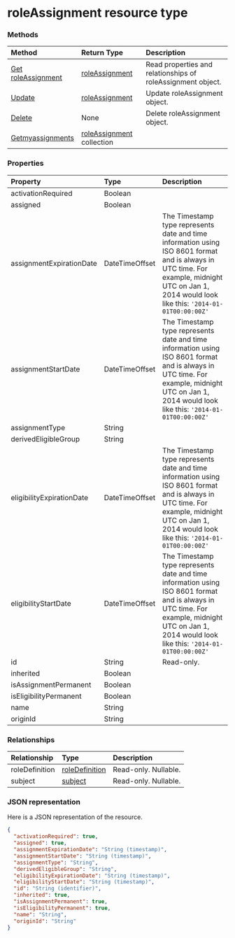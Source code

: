 # roleAssignment resource type




### Methods

| Method		   | Return Type	|Description|
|:---------------|:--------|:----------|
|[Get roleAssignment](../api/roleassignment_get.md) | [roleAssignment](roleassignment.md) |Read properties and relationships of roleAssignment object.|
|[Update](../api/roleassignment_update.md) | [roleAssignment](roleassignment.md)	|Update roleAssignment object. |
|[Delete](../api/roleassignment_delete.md) | None |Delete roleAssignment object. |
|[Getmyassignments](../api/roleassignment_getmyassignments.md)|[roleAssignment](roleassignment.md) collection||

### Properties
| Property	   | Type	|Description|
|:---------------|:--------|:----------|
|activationRequired|Boolean||
|assigned|Boolean||
|assignmentExpirationDate|DateTimeOffset|The Timestamp type represents date and time information using ISO 8601 format and is always in UTC time. For example, midnight UTC on Jan 1, 2014 would look like this: `'2014-01-01T00:00:00Z'`|
|assignmentStartDate|DateTimeOffset|The Timestamp type represents date and time information using ISO 8601 format and is always in UTC time. For example, midnight UTC on Jan 1, 2014 would look like this: `'2014-01-01T00:00:00Z'`|
|assignmentType|String||
|derivedEligibleGroup|String||
|eligibilityExpirationDate|DateTimeOffset|The Timestamp type represents date and time information using ISO 8601 format and is always in UTC time. For example, midnight UTC on Jan 1, 2014 would look like this: `'2014-01-01T00:00:00Z'`|
|eligibilityStartDate|DateTimeOffset|The Timestamp type represents date and time information using ISO 8601 format and is always in UTC time. For example, midnight UTC on Jan 1, 2014 would look like this: `'2014-01-01T00:00:00Z'`|
|id|String| Read-only.|
|inherited|Boolean||
|isAssignmentPermanent|Boolean||
|isEligibilityPermanent|Boolean||
|name|String||
|originId|String||

### Relationships
| Relationship | Type	|Description|
|:---------------|:--------|:----------|
|roleDefinition|[roleDefinition](roledefinition.md)| Read-only. Nullable.|
|subject|[subject](subject.md)| Read-only. Nullable.|

### JSON representation

Here is a JSON representation of the resource.

<!-- {
  "blockType": "resource",
  "optionalProperties": [

  ],
  "@odata.type": "microsoft.graph.roleAssignment"
}-->

```json
{
  "activationRequired": true,
  "assigned": true,
  "assignmentExpirationDate": "String (timestamp)",
  "assignmentStartDate": "String (timestamp)",
  "assignmentType": "String",
  "derivedEligibleGroup": "String",
  "eligibilityExpirationDate": "String (timestamp)",
  "eligibilityStartDate": "String (timestamp)",
  "id": "String (identifier)",
  "inherited": true,
  "isAssignmentPermanent": true,
  "isEligibilityPermanent": true,
  "name": "String",
  "originId": "String"
}

```

<!-- uuid: 8fcb5dbc-d5aa-4681-8e31-b001d5168d79
2015-10-25 14:57:30 UTC -->
<!-- {
  "type": "#page.annotation",
  "description": "roleAssignment resource",
  "keywords": "",
  "section": "documentation",
  "tocPath": ""
}-->